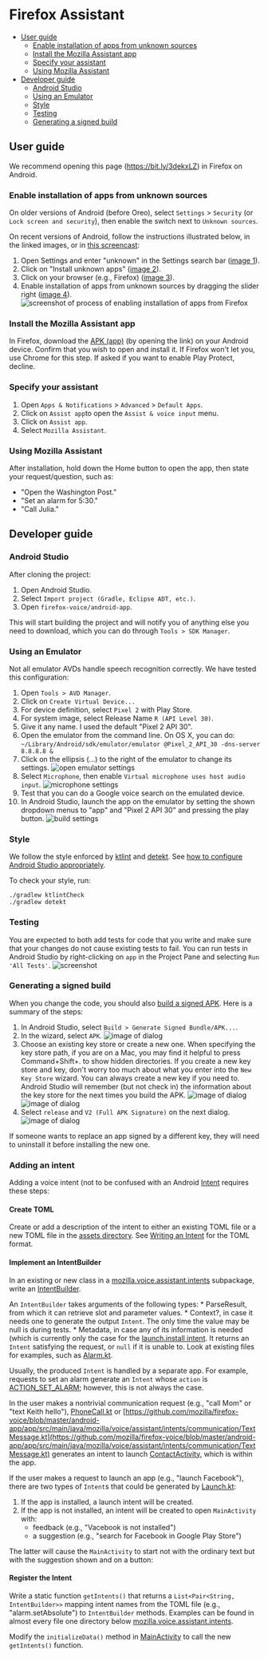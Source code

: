 # Firefox Assistant

  * [User guide](#user-guide)
    + [Enable installation of apps from unknown sources](#enable-installation-of-apps-from-unknown-sources)
    + [Install the Mozilla Assistant app](#install-the-mozilla-assistant-app)
    + [Specify your assistant](#specify-your-assistant)
    + [Using Mozilla Assistant](#using-mozilla-assistant)
  * [Developer guide](#developer-guide)
    + [Android Studio](#android-studio)
    + [Using an Emulator](#using-an-emulator)
    + [Style](#style)
    + [Testing](#testing)
    + [Generating a signed build](#generating-a-signed-build)

## User guide

We recommend opening this page (https://bit.ly/3dekxLZ) in Firefox on Android.

### Enable installation of apps from unknown sources

On older versions of Android (before Oreo), select `Settings` > `Security` (or `Lock screen and security`), then enable the switch next to `Unknown sources`.

On recent versions of Android, follow the instructions illustrated below, in the linked images, or in [this screencast](https://github.com/mozilla/firefox-voice/mozilla-assistant/blob/master/doc/unknown-sources25.gif):

   1. Open Settings and enter "unknown" in the Settings search bar ([image 1](
   https://github.com/mozilla/firefox-voice/raw/master/android-app/doc/unknown-sources1.png)).
   2. Click on "Install unknown apps" ([image 2](https://github.com/mozilla/firefox-voice/raw/master/android-app/doc/unknown-sources2.png)).
   3. Click on your browser (e.g., Firefox) ([image 3](https://github.com/mozilla/firefox-voice/raw/master/android-app/doc/unknown-sources3.png)).
   4. Enable installation of apps from unknown sources by dragging the slider right ([image 4](https://github.com/mozilla/firefox-voice/raw/master/android-app/doc/unknown-sources4.png)).
![screenshot of process of enabling installation of apps from Firefox](https://github.com/mozilla/firefox-voice/raw/master/android-app/doc/unknown-sources-recent.png)

### Install the Mozilla Assistant app

In Firefox, download the [APK (app)](https://github.com/mozilla/firefox-voice/blob/master/android-app/app/release/app-release.apk?raw=true) (by opening the link) on your Android device. Confirm that you wish to open and install it. If Firefox won't let you, use Chrome for this step. If asked if you want to enable Play Protect, decline.

### Specify your assistant

1. Open `Apps & Notifications` > `Advanced` > `Default Apps`.
2. Click on `Assist app`to open the `Assist & voice input` menu.
3. Click on `Assist app`.
4. Select `Mozilla Assistant`.

### Using Mozilla Assistant

After installation, hold down the Home button to open the app, then state your request/question, such as:

 * "Open the Washington Post."
 * "Set an alarm for 5:30."
 * "Call Julia."

## Developer guide

### Android Studio

After cloning the project:

1. Open Android Studio.
2. Select `Import project (Gradle, Eclipse ADT, etc.)`.
3. Open `firefox-voice/android-app`.

This will start building the project and will notify you of anything else you need to download, which you can do through `Tools > SDK Manager`.

### Using an Emulator

Not all emulator AVDs handle speech recognition correctly. We have tested this configuration:

1. Open `Tools > AVD Manager`.
2. Click on `Create Virtual Device...`
3. For device definition, select `Pixel 2` with Play Store.
4. For system image, select Release Name `R (API Level 30)`.
5. Give it any name. I used the default "Pixel 2 API 30".
6. Open the emulator from the command line. On OS X, you can do: `~/Library/Android/sdk/emulator/emulator @Pixel_2_API_30 -dns-server 8.8.8.8 &`
7. Click on the ellipsis (...) to the right of the emulator to change its settings. ![open emulator settings](doc/emulator-options-cropped.png)
8. Select `Microphone`, then enable `Virtual microphone uses host audio input`. ![microphone settings](doc/enable-microphone.png)
9. Test that you can do a Google voice search on the emulated device.
10. In Android Studio, launch the app on the emulator by setting the shown dropdown menus to "app" and "Pixel 2 API 30" and pressing the play button. ![build settings](doc/build-settings.png)

### Style ###
We follow the style enforced by [ktlint](https://ktlint.github.io/) and [detekt](https://arturbosch.github.io/detekt/). See [how to configure Android Studio appropriately](https://github.com/pinterest/ktlint#option-1-recommended).

To check your style, run:

```
./gradlew ktlintCheck
./gradlew detekt
```

### Testing ###
You are expected to both add tests for code that you write and make sure that your changes do not
cause existing tests to fail. You can run tests in Android Studio by right-clicking on `app` in the Project Pane and selecting `Run 'All Tests'`. ![screenshot](doc/run-all-tests.png)

### Generating a signed build ###
When you change the code, you should also [build a signed APK](https://developer.android.com/studio/publish/app-signing#sign-apk). Here is a summary of the steps:

1. In Android Studio, select `Build > Generate Signed Bundle/APK...`.
2. In the wizard, select `APK`. ![image of dialog](doc/generate-signed-bundle.png)
3. Choose an existing key store or create a new one. When specifying the key store path, if you are on a Mac, you may find it helpful to press Command+Shift+. to show hidden directories. If you create a new key store and key, don't worry too much about what you enter into the `New Key Store` wizard. You can always create a new key if you need to. Android Studio will remember (but not check in) the information about the key store for the next times you build the APK. ![image of dialog](doc/new-key-store.png) ![image of dialog](doc/specify-key.png)
4. Select `release` and `V2 (Full APK Signature)` on the next dialog. ![image of dialog](doc/generate-signed-bundle.png)

If someone wants to replace an app signed by a different key, they will need to uninstall it before installing the new one.

### Adding an intent ###

Adding a voice intent (not to be confused with an Android [Intent](https://developer.android.com/reference/android/content/Intent) requires these steps:

#### Create TOML ####

Create or add a description of the intent to either an existing TOML file or a new TOML file in the [assets directory](https://github.com/mozilla/firefox-voice/tree/master/android-app/app/src/main/assets). See [Writing an Intent](https://github.com/mozilla/firefox-voice/blob/master/docs/writing-an-intent.md) for the TOML format.

#### Implement an IntentBuilder ####
In an existing or new class in a [mozilla.voice.assistant.intents](https://github.com/mozilla/firefox-voice/tree/master/android-app/app/src/main/java/mozilla/voice/assistant/intents) subpackage, write an [IntentBuilder](https://github.com/mozilla/firefox-voice/blob/master/android-app/app/src/main/java/mozilla/voice/assistant/intents/IntentRunner.kt#L104).

An `IntentBuilder` takes arguments of the following types:
    * ParseResult, from which it can retrieve slot and parameter values.
    * Context?, in case it needs one to generate the output `Intent`. The only time the value may be null is during tests.
    * Metadata, in case any of its information is needed (which is currently only the case for the [launch.install intent](https://github.com/mozilla/firefox-voice/blob/master/android-app/app/src/main/java/mozilla/voice/assistant/intents/apps/Launch.kt).
It returns an `Intent` satisfying the request, or `null` if it is unable to. Look at existing files for examples, such as [Alarm.kt](https://github.com/mozilla/firefox-voice/blob/master/android-app/app/src/main/java/mozilla/voice/assistant/intents/alarm/Alarm.kt).

Usually, the produced `Intent` is handled by a separate app. For example, requests to set an alarm generate an `Intent` whose `action` is [ACTION_SET_ALARM](https://developer.android.com/reference/android/provider/AlarmClock#ACTION_SET_ALARM); however, this is not always the case.

In the user makes a nontrivial communication request (e.g., "call Mom" or "text Keith hello"), [PhoneCall.kt](https://github.com/mozilla/firefox-voice/blob/master/android-app/app/src/main/java/mozilla/voice/assistant/intents/communication/PhoneCall.kt) or [https://github.com/mozilla/firefox-voice/blob/master/android-app/app/src/main/java/mozilla/voice/assistant/intents/communication/TextMessage.kt](https://github.com/mozilla/firefox-voice/blob/master/android-app/app/src/main/java/mozilla/voice/assistant/intents/communication/TextMessage.kt) generates an intent to launch [ContactActivity](https://github.com/mozilla/firefox-voice/blob/master/android-app/app/src/main/java/mozilla/voice/assistant/intents/communication/ui/contact/ContactActivity.kt), which is within the app.

If the user makes a request to launch an app (e.g., "launch Facebook"), there are two types of `Intent`s that could be generated by [Launch.kt](https://github.com/mozilla/firefox-voice/blob/master/android-app/app/src/main/java/mozilla/voice/assistant/intents/apps/Launch.kt):

1. If the app is installed, a launch intent will be created.
2. If the app is not installed, an intent will be created to open `MainActivity` with:
      * feedback (e.g., "Vacebook is not installed")
      * a suggestion (e.g., "search for Facebook in Google Play Store")

The latter will cause the `MainActivity` to start not with the ordinary text but with the suggestion shown and on a button:

#### Register the Intent ####

Write a static function `getIntents()` that returns a `List<Pair<String, IntentBuilder>>` mapping intent names from the TOML file (e.g., "alarm.setAbsolute") to `IntentBuilder` methods. Examples can be found in almost every file one directory below [mozilla.voice.assistant.intents](https://github.com/mozilla/firefox-voice/tree/master/android-app/app/src/main/java/mozilla/voice/assistant/intents).

Modify the `initializeData()` method in [MainActivity](https://github.com/mozilla/firefox-aoice/blob/master/android-app/app/src/main/java/mozilla/voice/assistant/MainActivity.kt) to call the new `getIntents()` function.
